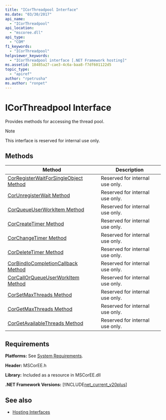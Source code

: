 ```yaml
---
title: "ICorThreadpool Interface"
ms.date: "03/30/2017"
api_name: 
  - "ICorThreadpool"
api_location: 
  - "mscoree.dll"
api_type: 
  - "COM"
f1_keywords: 
  - "ICorThreadpool"
helpviewer_keywords: 
  - "ICorThreadpool interface [.NET Framework hosting]"
ms.assetid: 18485a27-cae3-4c6a-baa8-f7df601122d5
topic_type: 
  - "apiref"
author: "rpetrusha"
ms.author: "ronpet"
---
```

# ICorThreadpool Interface
Provides methods for accessing the thread pool.  
  
> [!NOTE]
> This interface is reserved for internal use only.  
  
## Methods  
  
|Method|Description|  
|------------|-----------------|  
|[CorRegisterWaitForSingleObject Method](../../../../docs/framework/unmanaged-api/hosting/icorthreadpool-corregisterwaitforsingleobject-method.md)|Reserved for internal use only.|  
|[CorUnregisterWait Method](../../../../docs/framework/unmanaged-api/hosting/icorthreadpool-corunregisterwait-method.md)|Reserved for internal use only.|  
|[CorQueueUserWorkItem Method](../../../../docs/framework/unmanaged-api/hosting/icorthreadpool-corqueueuserworkitem-method.md)|Reserved for internal use only.|  
|[CorCreateTimer Method](../../../../docs/framework/unmanaged-api/hosting/icorthreadpool-corcreatetimer-method.md)|Reserved for internal use only.|  
|[CorChangeTimer Method](../../../../docs/framework/unmanaged-api/hosting/icorthreadpool-corchangetimer-method.md)|Reserved for internal use only.|  
|[CorDeleteTimer Method](../../../../docs/framework/unmanaged-api/hosting/icorthreadpool-cordeletetimer-method.md)|Reserved for internal use only.|  
|[CorBindIoCompletionCallback Method](../../../../docs/framework/unmanaged-api/hosting/icorthreadpool-corbindiocompletioncallback-method.md)|Reserved for internal use only.|  
|[CorCallOrQueueUserWorkItem Method](../../../../docs/framework/unmanaged-api/hosting/icorthreadpool-corcallorqueueuserworkitem-method.md)|Reserved for internal use only.|  
|[CorSetMaxThreads Method](../../../../docs/framework/unmanaged-api/hosting/icorthreadpool-corsetmaxthreads-method.md)|Reserved for internal use only.|  
|[CorGetMaxThreads Method](../../../../docs/framework/unmanaged-api/hosting/icorthreadpool-corgetmaxthreads-method.md)|Reserved for internal use only.|  
|[CorGetAvailableThreads Method](../../../../docs/framework/unmanaged-api/hosting/icorthreadpool-corgetavailablethreads-method.md)|Reserved for internal use only.|  
  
## Requirements  
 **Platforms:** See [System Requirements](../../../../docs/framework/get-started/system-requirements.md).  
  
 **Header:** MSCorEE.h  
  
 **Library:** Included as a resource in MSCorEE.dll  
  
 **.NET Framework Versions:** [!INCLUDE[net_current_v20plus](../../../../includes/net-current-v20plus-md.md)]  
  
## See also

- [Hosting Interfaces](../../../../docs/framework/unmanaged-api/hosting/hosting-interfaces.md)

